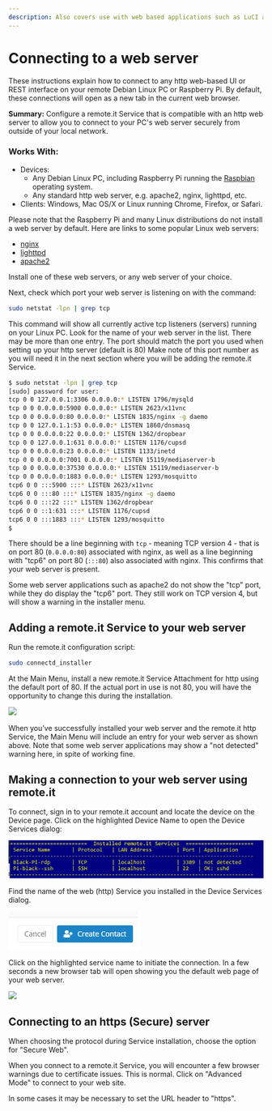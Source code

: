 ```yaml
---
description: Also covers use with web based applications such as LuCI and Node-Red.
---
```


# Connecting to a web server

These instructions explain how to connect to any http web-based UI or REST interface on your remote Debian Linux PC or Raspberry Pi.  By default, these connections will open as a new tab in the current web browser.

**Summary:** Configure a remote.it Service that is compatible with an http web server to allow you to connect to your PC's web server securely from outside of your local network.

### **Works With:**

* Devices:
  * Any Debian Linux PC, including Raspberry Pi running the [Raspbian ](https://www.raspberrypi.org/downloads/)operating system.
  * Any standard http web server, e.g. apache2, nginx, lighttpd, etc.
* Clients: Windows, Mac OS/X or Linux running Chrome, Firefox, or Safari.

Please note that the Raspberry Pi and many Linux distributions do not install a web server by default. Here are links to some popular Linux web servers:

* [nginx](http://nginx.org/)
* [lighttpd](https://www.lighttpd.net/)
* [apache2](https://httpd.apache.org/)

 Install one of these web servers, or any web server of your choice.

Next, check which port your web server is listening on with the command:

```bash
sudo netstat -lpn | grep tcp
```

This command will show all currently active tcp listeners \(servers\) running on your Linux PC.  Look for the name of your web server in the list.  There may be more than one entry.  The port should match the port you used when setting up your http server \(default is 80\)  Make note of this port number as you will need it in the next section where you will be adding the remote.it Service.

```bash
$ sudo netstat -lpn | grep tcp
[sudo] password for user:
tcp 0 0 127.0.0.1:3306 0.0.0.0:* LISTEN 1796/mysqld
tcp 0 0 0.0.0.0:5900 0.0.0.0:* LISTEN 2623/x11vnc
tcp 0 0 0.0.0.0:80 0.0.0.0:* LISTEN 1835/nginx -g daemo
tcp 0 0 127.0.1.1:53 0.0.0.0:* LISTEN 1860/dnsmasq
tcp 0 0 0.0.0.0:22 0.0.0.0:* LISTEN 1362/dropbear
tcp 0 0 127.0.0.1:631 0.0.0.0:* LISTEN 1176/cupsd
tcp 0 0 0.0.0.0:23 0.0.0.0:* LISTEN 1133/inetd
tcp 0 0 0.0.0.0:7001 0.0.0.0:* LISTEN 15119/mediaserver-b
tcp 0 0 0.0.0.0:37530 0.0.0.0:* LISTEN 15119/mediaserver-b
tcp 0 0 0.0.0.0:1883 0.0.0.0:* LISTEN 1293/mosquitto
tcp6 0 0 :::5900 :::* LISTEN 2623/x11vnc
tcp6 0 0 :::80 :::* LISTEN 1835/nginx -g daemo
tcp6 0 0 :::22 :::* LISTEN 1362/dropbear
tcp6 0 0 ::1:631 :::* LISTEN 1176/cupsd
tcp6 0 0 :::1883 :::* LISTEN 1293/mosquitto
$
```

There should be a line beginning with `tcp` - meaning TCP version 4 - that is on port 80 \(`0.0.0.0:80`\) associated with nginx, as well as a line beginning with "tcp6" on port 80 \(`:::80`\) also associated with nginx.  This confirms that your web server is present.  

Some web server applications such as apache2 do not show the "tcp" port, while they do display the "tcp6" port.  They still work on TCP version 4, but will show a warning in the installer menu.

## **Adding a remote.it Service to your web server**

Run the remote.it configuration script:

```bash
sudo connectd_installer
```

At the Main Menu, install a new remote.it Service Attachment for http using the default port of 80.  If the actual port in use is not 80, you will have the opportunity to change this during the installation.

 ![](https://remot3it.zendesk.com/hc/article_attachments/115000328051/blobid0.png)

When you’ve successfully installed your web server and the remote.it http Service, the Main Menu will include an entry for your web server as shown above. Note that some web server applications may show a "not detected" warning here, in spite of working fine. 

## **Making a connection to your web server using remote.it** 

To connect, sign in to your remote.it account and locate the device on the Device page.  Click on the highlighted Device Name to open the Device Services dialog:

![](../.gitbook/assets/image%20%2818%29.png)

Find the name of the web \(http\) Service you installed in the Device Services dialog.

![](../.gitbook/assets/image%20%28226%29.png)

Click on the highlighted service name to initiate the connection.  In a few seconds a new browser tab will open showing you the default web page of your web server. 

![](https://remot3it.zendesk.com/hc/article_attachments/360018172892/mceclip2.png)

## Connecting to an https \(Secure\) server

When choosing the protocol during Service installation, choose the option for "Secure Web".

When you connect to a remote.it Service, you will encounter a few browser warnings due to certificate issues.  This is normal.  Click on "Advanced Mode" to connect to your web site.

In some cases it may be necessary to set the URL header to "https".

